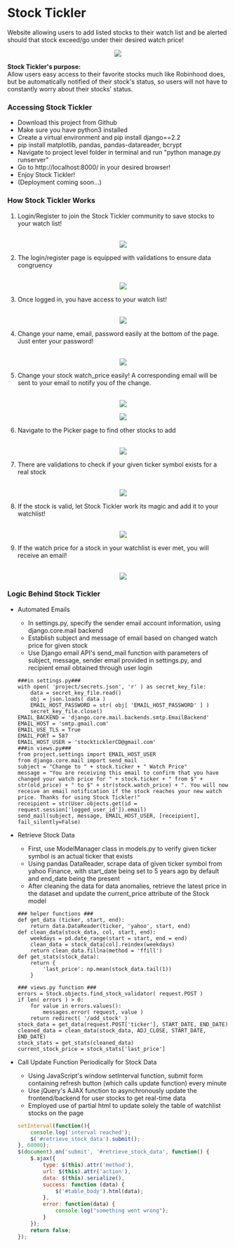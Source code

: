 # Stock Tickler
Website allowing users to add listed stocks to their watch list and be alerted should that stock exceed/go under their desired watch price!

<p align = "center"><kbd><img src = "/images/home1.png"></kbd></p>

<p><strong>Stock Tickler's purpose:</strong><br> 
Allow users easy access to their favorite stocks much like Robinhood does, but be automatically notified of their stock's status, so users will not have to constantly worry about their stocks' status. </p>

<h3> Accessing Stock Tickler</h3>
<ul>
  <li>Download this project from Github</li>
  <li>Make sure you have python3 installed</li>
  <li>Create a virtual environment and pip install django==2.2</li>
  <li>pip install matplotlib, pandas, pandas-datareader, bcrypt</li>
  <li>Navigate to project level folder in terminal and run "python manage.py runserver"</li>
  <li>Go to http://localhost:8000/ in your desired browser!</li>
  <li>Enjoy Stock Tickler!</li>
  <li>(Deployment coming soon...)</li>
</ul>

<h3>How Stock Tickler Works</h3>
<ol>
  <li>Login/Register to join the Stock Tickler community to save stocks to your watch list!</li>
  <br>
  <p align = "center"><kbd><img src = "/images/login_page.gif"></kbd></p>
 <li>The login/register page is equipped with validations to ensure data congruency</li>
  <br>
 <p align = "center"><kbd><img src = "/images/validate.gif"></kbd></p>
  <li>Once logged in, you have access to your watch list!</li>
  <br>
 <p align = "center"><kbd><img src = "/images/login.gif"></kbd></p>
  <li>Change your name, email, password easily at the bottom of the page. Just enter your password!</li>
  <br>
  <p align = "center"><kbd><img src = "/images/update1.gif"></kbd></p>
  <li>Change your stock watch_price easily! A corresponding email will be sent to your email to notify you of the change.</li>
  <br>
  <p align = "center"><kbd><img src = "/images/change_price.gif"></kbd></p>
  <p align = "center"><kbd><img src = "/images/change_wp_email.gif"></kbd></p>
  <li>Navigate to the Picker page to find other stocks to add</li>
  <br>
  <p align = "center"><kbd><img src = "/images/picker.png"></kbd></p>
  <li>There are validations to check if your given ticker symbol exists for a real stock</li>
  <br>
  <p align = "center"><kbd><img src = "/images/stock_validate.gif"></kbd></p>
  <li>If the stock is valid, let Stock Tickler work its magic and add it to your watchlist!</li>
  <br>
  <p align = "center"><kbd><img src = "/images/add_stock.gif"></kbd></p>
  <li>If the watch price for a stock in your watchlist is ever met, you will receive an email!</li>
  <br>
  <p align = "center"><kbd><img src = "/images/watch_price_email.png"></kbd></p>
</ol>
<h3>Logic Behind Stock Tickler</h3>
<ul>
  <li>Automated Emails</li>
  <ul>
    <li>In settings.py, specify the sender email account information, using django.core.mail backend</li>
    <li>Establish subject and message of email based on changed watch price for given stock</li>
    <li>Use Django email API's send_mail function with parameters of subject, message, sender email provided in settings.py, and recipient email obtained through user login</li>
  </ul>
  
```python3
###in settings.py###
with open( 'project/secrets.json', 'r' ) as secret_key_file:
    data = secret_key_file.read()
    obj = json.loads( data )
    EMAIL_HOST_PASSWORD = str( obj[ 'EMAIL_HOST_PASSWORD' ] )
    secret_key_file.close()
EMAIL_BACKEND = 'django.core.mail.backends.smtp.EmailBackend'
EMAIL_HOST = 'smtp.gmail.com'
EMAIL_USE_TLS = True
EMAIL_PORT = 587
EMAIL_HOST_USER = 'stockticklerCD@gmail.com'
###in views.py###
from project.settings import EMAIL_HOST_USER
from django.core.mail import send_mail
subject = "Change to " + stock.ticker + " Watch Price"
message = "You are receiving this email to confirm that you have changed your watch price for " + stock.ticker + " from $" + str(old_price) + " to $" + str(stock.watch_price) + ". You will now receive an email notification if the stock reaches your new watch price. Thanks for using Stock Tickler!"
receipient = str(User.objects.get(id = request.session['logged_user_id']).email)
send_mail(subject, message, EMAIL_HOST_USER, [receipient], fail_silently=False)
```
  <li>Retrieve Stock Data</li>
  <ul>
    <li>First, use ModelManager class in models.py to verify given ticker symbol is an actual ticker that exists</li>
    <li>Using pandas DataReader, scrape data of given ticker symbol from yahoo Finance, with start_date being set to 5 years ago by default and end_date being the present</li>
    <li>After cleaning the data for data anomalies, retrieve the latest price in the dataset and update the current_price attribute of the Stock model</li>
  </ul>
  
```python3
### helper functions ###
def get_data (ticker, start, end):
    return data.DataReader(ticker, 'yahoo', start, end)
def clean_data(stock_data, col, start, end):
    weekdays = pd.date_range(start = start, end = end)
    clean_data = stock_data[col].reindex(weekdays)
    return clean_data.fillna(method = 'ffill')
def get_stats(stock_data):
    return {
        'last_price': np.mean(stock_data.tail(1))
    }
    
### views.py function ###
errors = Stock.objects.find_stock_validator( request.POST )
if len( errors ) > 0:
    for value in errors.values():
        messages.error( request, value )
    return redirect( '/add_stock' )
stock_data = get_data(request.POST['ticker'], START_DATE, END_DATE)
cleaned_data = clean_data(stock_data, ADJ_CLOSE, START_DATE, END_DATE)
stock_stats = get_stats(cleaned_data)
current_stock_price = stock_stats['last_price']
```
  <li>Call Update Function Periodically for Stock Data</li>
  <ul>
    <li>Using JavaScript's window setInterval function, submit form containing refresh button (which calls update function) every minute</li>
    <li>Use jQuery's AJAX function to asynchronously update the frontend/backend for user stocks to get real-time data</li>
    <li>Employed use of partial html to update solely the table of watchlist stocks on the page</li>
  </ul>

```js
setInterval(function(){ 
    console.log('interval reached');
    $('#retrieve_stock_data').submit();
}, 60000);
$(document).on('submit', '#retrieve_stock_data', function() {
    $.ajax({
        type: $(this).attr('method'),
        url: $(this).attr('action'),
        data: $(this).serialize(),
        success: function (data) {
            $('#table_body').html(data);
        },
        error: function(data) {
            console.log("something went wrong");
        }
    });
    return false;
});
```
</ul>
